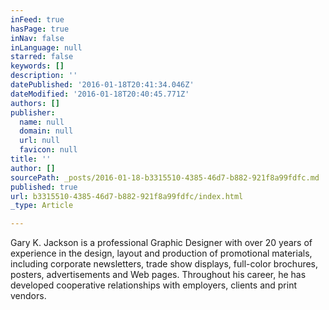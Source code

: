 ```yaml
---
inFeed: true
hasPage: true
inNav: false
inLanguage: null
starred: false
keywords: []
description: ''
datePublished: '2016-01-18T20:41:34.046Z'
dateModified: '2016-01-18T20:40:45.771Z'
authors: []
publisher:
  name: null
  domain: null
  url: null
  favicon: null
title: ''
author: []
sourcePath: _posts/2016-01-18-b3315510-4385-46d7-b882-921f8a99fdfc.md
published: true
url: b3315510-4385-46d7-b882-921f8a99fdfc/index.html
_type: Article

---
```

Gary K. Jackson is a professional Graphic Designer with over 20 years of experience in the design, layout and production of promotional materials, including corporate newsletters, trade show displays, full-color brochures, posters, advertisements and Web pages. Throughout his career, he has developed cooperative relationships with employers, clients and print vendors.